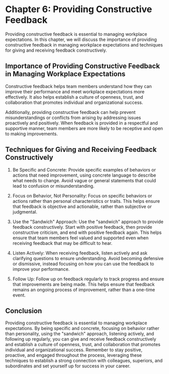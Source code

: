 Chapter 6: Providing Constructive Feedback
==========================================

Providing constructive feedback is essential to managing workplace expectations. In this chapter, we will discuss the importance of providing constructive feedback in managing workplace expectations and techniques for giving and receiving feedback constructively.

Importance of Providing Constructive Feedback in Managing Workplace Expectations
--------------------------------------------------------------------------------

Constructive feedback helps team members understand how they can improve their performance and meet workplace expectations more effectively. It also helps establish a culture of openness, trust, and collaboration that promotes individual and organizational success.

Additionally, providing constructive feedback can help prevent misunderstandings or conflicts from arising by addressing issues proactively and positively. When feedback is provided in a respectful and supportive manner, team members are more likely to be receptive and open to making improvements.

Techniques for Giving and Receiving Feedback Constructively
-----------------------------------------------------------

1. Be Specific and Concrete: Provide specific examples of behaviors or actions that need improvement, using concrete language to describe what needs to change. Avoid vague or general statements that could lead to confusion or misunderstanding.

2. Focus on Behavior, Not Personality: Focus on specific behaviors or actions rather than personal characteristics or traits. This helps ensure that feedback is objective and actionable, rather than subjective or judgmental.

3. Use the "Sandwich" Approach: Use the "sandwich" approach to provide feedback constructively. Start with positive feedback, then provide constructive criticism, and end with positive feedback again. This helps ensure that team members feel valued and supported even when receiving feedback that may be difficult to hear.

4. Listen Actively: When receiving feedback, listen actively and ask clarifying questions to ensure understanding. Avoid becoming defensive or dismissive, instead focusing on how you can use the feedback to improve your performance.

5. Follow Up: Follow up on feedback regularly to track progress and ensure that improvements are being made. This helps ensure that feedback remains an ongoing process of improvement, rather than a one-time event.

Conclusion
----------

Providing constructive feedback is essential to managing workplace expectations. By being specific and concrete, focusing on behavior rather than personality, using the "sandwich" approach, listening actively, and following up regularly, you can give and receive feedback constructively and establish a culture of openness, trust, and collaboration that promotes individual and organizational success. Remember to stay positive, proactive, and engaged throughout the process, leveraging these techniques to establish a strong connection with colleagues, superiors, and subordinates and set yourself up for success in your career.
